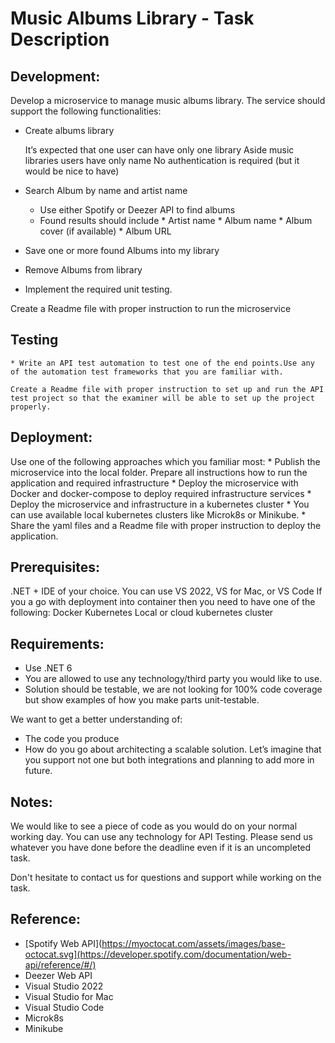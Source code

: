 # Music Albums Library - Task Description
## Development: 
Develop a microservice to manage music albums library. The service should support the following functionalities:
* Create albums library

  It’s expected that one user can have only one library
  Aside music libraries users have only name
  No authentication is required (but it would be nice to have)

* Search Album by name and artist name
    * Use either Spotify or Deezer API to find albums
    * Found results should include
          * Artist name
          * Album name
          * Album cover (if available)
          * Album URL
* Save one or more found Albums into my library
* Remove Albums from library
* Implement the required unit testing.

Create a Readme file with proper instruction to run the microservice


## Testing 
    * Write an API test automation to test one of the end points.Use any of the automation test frameworks that you are familiar with.

    Create a Readme file with proper instruction to set up and run the API test project so that the examiner will be able to set up the project properly.

## Deployment: 

Use one of the following approaches which you familiar most:
    * Publish the microservice into the local folder. Prepare all instructions how to run the application and required infrastructure
    * Deploy the  microservice with Docker and docker-compose to deploy required infrastructure services
    * Deploy the microservice and infrastructure  in a kubernetes cluster
        * You can use available local kubernetes clusters like Microk8s or Minikube.
        * Share the yaml files and a Readme file with proper instruction to deploy the application.
      
      
## Prerequisites:
  .NET + IDE of your choice. You can use VS 2022, VS for Mac, or VS Code
  If you a go with deployment into container then you need to have one of the following:
      Docker
      Kubernetes
      Local or cloud kubernetes cluster
      
## Requirements:

  * Use .NET 6
  * You are allowed to use any technology/third party you would like to use.
  * Solution should be testable, we are not looking for 100% code coverage but show examples of how you make parts unit-testable.
  
We want to get a better understanding of:

* The code you produce
* How do you go about architecting a scalable solution. Let’s imagine that you support not one but both integrations and planning to add more in future.

## Notes:
We would like to see a piece of code as you would do on your normal working day.
You can use any technology for API Testing.
Please send us whatever you have done before the deadline even if it is an uncompleted task.

Don't hesitate to contact us for questions and support while working on the task.

## Reference:
  * [Spotify Web API](https://myoctocat.com/assets/images/base-octocat.svg](https://developer.spotify.com/documentation/web-api/reference/#/)
  * Deezer Web API
  * Visual Studio 2022
  * Visual Studio for Mac
  * Visual Studio Code
  * Microk8s
  * Minikube





